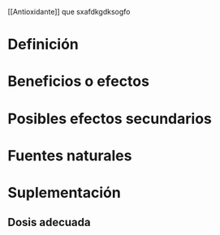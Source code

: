 

[[Antioxidante]] que sxafdkgdksogfo

# Definición

# Beneficios o efectos

# Posibles efectos secundarios

# Fuentes naturales

# Suplementación

## Dosis adecuada



